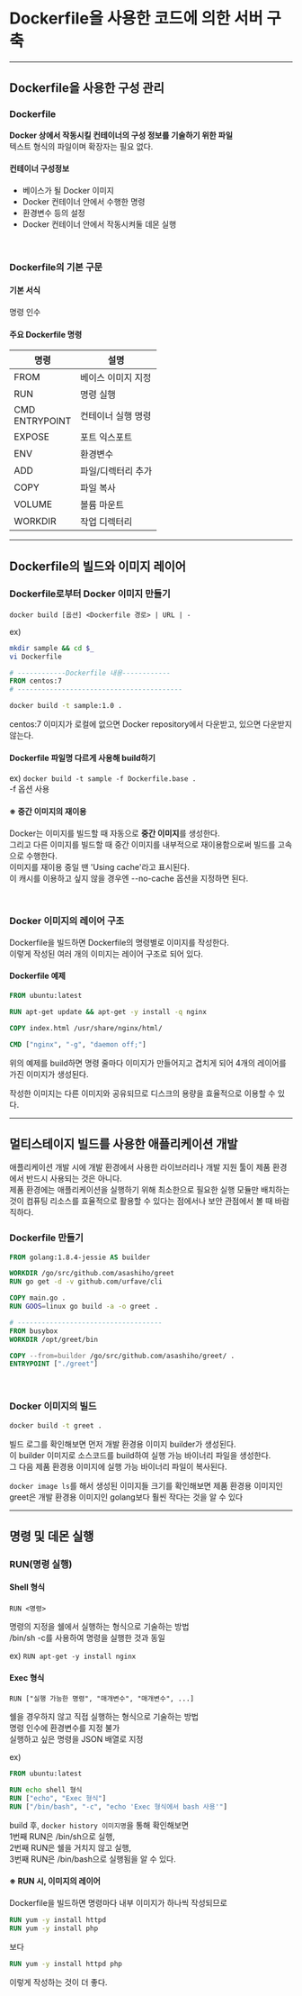 # Dockerfile을 사용한 코드에 의한 서버 구축

---

## Dockerfile을 사용한 구성 관리
### Dockerfile
**Docker 상에서 작동시킬 컨테이너의 구성 정보를 기술하기 위한 파일**  
텍스트 형식의 파일이며 확장자는 필요 없다.

#### 컨테이너 구성정보
- 베이스가 될 Docker 이미지
- Docker 컨테이너 안에서 수행한 명령
- 환경변수 등의 설정
- Docker 컨테이너 안에서 작동시켜둘 데몬 실행

<br/>

### Dockerfile의 기본 구문
#### 기본 서식
명령 인수

#### 주요 Dockerfile 명령
명령 | 설명
--- | ---
FROM | 베이스 이미지 지정
RUN | 명령 실행
CMD<br/>ENTRYPOINT | 컨테이너 실행 명령
EXPOSE | 포트 익스포트
ENV | 환경변수
ADD | 파일/디렉터리 추가
COPY | 파일 복사
VOLUME | 볼륨 마운트
WORKDIR | 작업 디렉터리

---

## Dockerfile의 빌드와 이미지 레이어
### Dockerfile로부터 Docker 이미지 만들기
`docker build [옵션] <Dockerfile 경로> | URL | -`

ex)  
```bash
mkdir sample && cd $_
vi Dockerfile
```
```dockerfile
# ------------Dockerfile 내용------------
FROM centos:7
# -----------------------------------------
```
```bash
docker build -t sample:1.0 .
```
centos:7 이미지가 로컬에 없으면 Docker repository에서 다운받고, 있으면 다운받지 않는다.

#### Dockerfile 파일명 다르게 사용해 build하기
ex) `docker build -t sample -f Dockerfile.base .`  
-f 옵션 사용

#### ※ 중간 이미지의 재이용
Docker는 이미지를 빌드할 때 자동으로 **중간 이미지**를 생성한다.  
그리고 다른 이미지를 빌드할 때 중간 이미지를 내부적으로 재이용함으로써 빌드를 고속으로 수행한다.  
이미지를 재이용 중일 땐 'Using cache'라고 표시된다.  
이 캐시를 이용하고 싶지 않을 경우엔 --no-cache 옵션을 지정하면 된다.

<br/>

### Docker 이미지의 레이어 구조
Dockerfile을 빌드하면 Dockerfile의 명령별로 이미지를 작성한다.  
이렇게 작성된 여러 개의 이미지는 레이어 구조로 되어 있다.  

#### Dockerfile 예제
```dockerfile
FROM ubuntu:latest

RUN apt-get update && apt-get -y install -q nginx

COPY index.html /usr/share/nginx/html/

CMD ["nginx", "-g", "daemon off;"]
```

위의 예제를 build하면 명령 줄마다 이미지가 만들어지고 겹치게 되어 4개의 레이어를 가진 이미지가 생성된다.

작성한 이미지는 다른 이미지와 공유되므로 디스크의 용량을 효율적으로 이용할 수 있다.

---

## 멀티스테이지 빌드를 사용한 애플리케이션 개발
애플리케이션 개발 시에 개발 환경에서 사용한 라이브러리나 개발 지원 툴이 제품 환경에서 반드시 사용되는 것은 아니다.  
제품 환경에는 애플리케이션을 실행하기 위해 최소한으로 필요한 실행 모듈만 배치하는 것이 컴퓨팅 리소스를 효율적으로 활용할 수 있다는 점에서나 보안 관점에서 볼 때 바람직하다.

### Dockerfile 만들기
```dockerfile
FROM golang:1.8.4-jessie AS builder

WORKDIR /go/src/github.com/asashiho/greet
RUN go get -d -v github.com/urfave/cli

COPY main.go .
RUN GOOS=linux go build -a -o greet .

# ------------------------------------
FROM busybox
WORKDIR /opt/greet/bin

COPY --from=builder /go/src/github.com/asashiho/greet/ .
ENTRYPOINT ["./greet"]
```

<br/>

### Docker 이미지의 빌드 
```bash
docker build -t greet .
```

빌드 로그를 확인해보면 먼저 개발 환경용 이미지 builder가 생성된다.  
이 builder 이미지로 소스코드를 build하여 실행 가능 바이너리 파일을 생성한다.  
그 다음 제품 환경용 이미지에 실행 가능 바이너리 파일이 복사된다.

`docker image ls`를 해서 생성된 이미지들 크기를 확인해보면 제품 환경용 이미지인 greet은 개발 환경용 이미지인 golang보다 훨씬 작다는 것을 알 수 있다

---

## 명령 및 데몬 실행
### RUN(명령 실행)

#### Shell 형식
`RUN <명령>`

명령의 지정을 쉘에서 실행하는 형식으로 기술하는 방법  
/bin/sh -c를 사용하여 명령을 실행한 것과 동일

ex) `RUN apt-get -y install nginx`

#### Exec 형식
`RUN ["실행 가능한 명령", "매개변수", "매개변수", ...]`

쉘을 경우하지 않고 직접 실행하는 형식으로 기술하는 방법  
명령 인수에 환경변수를 지정 불가  
실행하고 싶은 명령을 JSON 배열로 지정

ex)
```dockerfile
FROM ubuntu:latest

RUN echo shell 형식
RUN ["echo", "Exec 형식"]
RUN ["/bin/bash", "-c", "echo 'Exec 형식에서 bash 사용'"]
```
build 후, `docker history 이미지명`을 통해 확인해보면  
1번째 RUN은 /bin/sh으로 실행,  
2번째 RUN은 쉘을 거치지 않고 실행,  
3번째 RUN은 /bin/bash으로 실행됨을 알 수 있다.

#### ※ RUN 시, 이미지의 레이어
Dockerfile을 빌드하면 명령마다 내부 이미지가 하나씩 작성되므로
```dockerfile
RUN yum -y install httpd
RUN yum -y install php
```
보다
```dockerfile
RUN yum -y install httpd php
```
이렇게 작성하는 것이 더 좋다.
